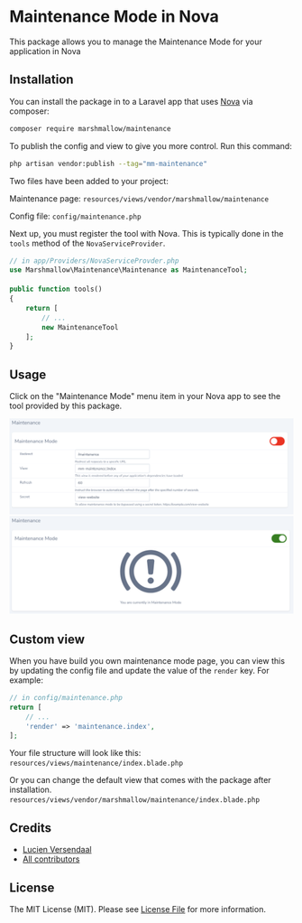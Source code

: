 # Maintenance Mode in Nova

This package allows you to manage the Maintenance Mode for your application in Nova

## Installation

You can install the package in to a Laravel app that uses [Nova](https://nova.laravel.com) via composer:

```bash
composer require marshmallow/maintenance
```

To publish the config and view to give you more control. Run this command:

```bash
php artisan vendor:publish --tag="mm-maintenance"
```

Two files have been added to your project:

Maintenance page:
`resources/views/vendor/marshmallow/maintenance`

Config file:
`config/maintenance.php`

Next up, you must register the tool with Nova. This is typically done in the `tools` method of the `NovaServiceProvider`.

```php
// in app/Providers/NovaServiceProvder.php
use Marshmallow\Maintenance\Maintenance as MaintenanceTool;

public function tools()
{
    return [
        // ...
        new MaintenanceTool
    ];
}
```

## Usage

Click on the "Maintenance Mode" menu item in your Nova app to see the tool provided by this package.

![Maintenance Mode config Screenshot](resources/images/maintenance-config.png)
![Maintenance Mode enabled Screenshot](resources/images/maintenance-enabled.png)

## Custom view

When you have build you own maintenance mode page, you can view this by updating the config file and update the value of the `render` key. For example:

```php
// in config/maintenance.php
return [
    // ...
    'render' => 'maintenance.index',
];
```

Your file structure will look like this:
`resources/views/maintenance/index.blade.php`

Or you can change the default view that comes with the package after installation.
`resources/views/vendor/marshmallow/maintenance/index.blade.php`

## Credits
-   [Lucien Versendaal](https://github.com/lucienversendaal)
-   [All contributors](https://github.com/marshmallow-packages/laravel-nova-maintenance/graphs/contributors)

## License

The MIT License (MIT). Please see [License File](LICENSE.md) for more information.
